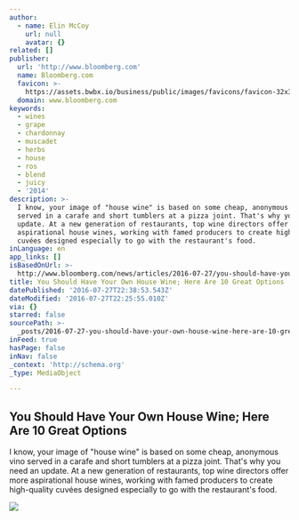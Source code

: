```yaml
---
author:
  - name: Elin McCoy
    url: null
    avatar: {}
related: []
publisher:
  url: 'http://www.bloomberg.com'
  name: Bloomberg.com
  favicon: >-
    https://assets.bwbx.io/business/public/images/favicons/favicon-32x32-d2b81a9373.png
  domain: www.bloomberg.com
keywords:
  - wines
  - grape
  - chardonnay
  - muscadet
  - herbs
  - house
  - ros
  - blend
  - juicy
  - '2014'
description: >-
  I know, your image of "house wine" is based on some cheap, anonymous vino
  served in a carafe and short tumblers at a pizza joint. That's why you need an
  update. At a new generation of restaurants, top wine directors offer more
  aspirational house wines, working with famed producers to create high-quality
  cuvées designed especially to go with the restaurant's food.
inLanguage: en
app_links: []
isBasedOnUrl: >-
  http://www.bloomberg.com/news/articles/2016-07-27/you-should-have-your-own-house-wine-here-are-10-great-options?cmpid=BBD072716_PUR
title: You Should Have Your Own House Wine; Here Are 10 Great Options
datePublished: '2016-07-27T22:38:53.543Z'
dateModified: '2016-07-27T22:25:55.010Z'
via: {}
starred: false
sourcePath: >-
  _posts/2016-07-27-you-should-have-your-own-house-wine-here-are-10-great-optio.md
inFeed: true
hasPage: false
inNav: false
_context: 'http://schema.org'
_type: MediaObject

---
```

<article style=""><h1>You Should Have Your Own House Wine; Here Are 10 Great Options</h1><p>I know, your image of "house wine" is based on some cheap, anonymous vino served in a carafe and short tumblers at a pizza joint. That's why you need an update. At a new generation of restaurants, top wine directors offer more aspirational house wines, working with famed producers to create high-quality cuvées designed especially to go with the restaurant's food.</p><img src="https://assets.bwbx.io/images/users/iqjWHBFdfxIU/izU1sU6SI7lA/v0/-1x-1.jpg" /></article>